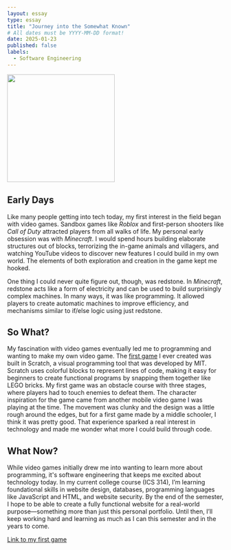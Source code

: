 ```yaml
---
layout: essay
type: essay
title: "Journey into the Somewhat Known"
# All dates must be YYYY-MM-DD format!
date: 2025-01-23
published: false
labels:
  - Software Engineering
---
```


<img width="250px" class="rounded float-start pe-4" src="../img/journey/journey.avif">

## Early Days

Like many people getting into tech today, my first interest in the field began with video games. Sandbox games like *Roblox* and first-person shooters like *Call of Duty* attracted players from all walks of life. My personal early obsession was with *Minecraft*. I would spend hours building elaborate structures out of blocks, terrorizing the in-game animals and villagers, and watching YouTube videos to discover new features I could build in my own world. The elements of both exploration and creation in the game kept me hooked.

One thing I could never quite figure out, though, was redstone. In *Minecraft*, redstone acts like a form of electricity and can be used to build surprisingly complex machines. In many ways, it was like programming. It allowed players to create automatic machines to improve efficiency, and mechanisms similar to if/else logic using just redstone.
<br>
## So What?

My fascination with video games eventually led me to programming and wanting to make my own video game. The [first game](https://scratch.mit.edu/projects/176889426/) I ever created was built in Scratch, a visual programming tool that was developed by MIT. Scratch uses colorful blocks to represent lines of code, making it easy for beginners to create functional programs by snapping them together like LEGO bricks. My first game was an obstacle course with three stages, where players had to touch enemies to defeat them. The character inspiration for the game came from another mobile video game I was playing at the time. The movement was clunky and the design was a little rough around the edges, but for a first game made by a middle schooler, I think it was pretty good. That experience sparked a real interest in technology and made me wonder what more I could build through code.

## What Now?

While video games initially drew me into wanting to learn more about programming, it's software engineering that keeps me excited about technology today. In my current college course (ICS 314), I’m learning foundational skills in website design, databases, programming languages like JavaScript and HTML, and website security. By the end of the semester, I hope to be able to create a fully functional website for a real-world purpose—something more than just this personal portfolio. Until then, I’ll keep working hard and learning as much as I can this semester and in the years to come.

[Link to my first game](https://scratch.mit.edu/projects/176889426/)
